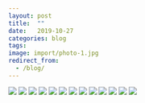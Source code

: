 ```yaml
---
layout: post
title:  ""
date:   2019-10-27
categories: blog
tags:
image: import/photo-1.jpg
redirect_from:
  - /blog/
---
```



![][photo-2]
![][photo-3]
![][photo-4]
![][photo-5]
![][photo-6]
![][photo-7]
![][photo-8]
![][photo-9]
![][photo-10]
![][photo-11]
![][photo-12]
![][photo-13]
![][photo-14]

[photo-1]: /assets/img/photo-1.jpg
[photo-2]: /assets/img/photo-2.jpg
[photo-3]: /assets/img/photo-3.jpg
[photo-4]: /assets/img/photo-4.jpg
[photo-5]: /assets/img/photo-5.jpg
[photo-6]: /assets/img/photo-6.jpg
[photo-7]: /assets/img/photo-7.jpg
[photo-8]: /assets/img/photo-8.jpg
[photo-9]: /assets/img/photo-9.jpg
[photo-10]: /assets/img/photo-10.jpg
[photo-11]: /assets/img/photo-11.jpg
[photo-12]: /assets/img/photo-12.jpg
[photo-13]: /assets/img/photo-13.jpg
[photo-14]: /assets/img/photo-14.jpg
